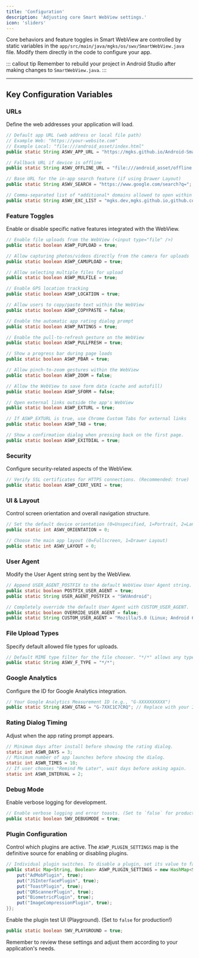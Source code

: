 ```yaml
---
title: 'Configuration'
description: 'Adjusting core Smart WebView settings.'
icon: 'sliders'
---
```


Core behaviors and feature toggles in Smart WebView are controlled by static variables in the `app/src/main/java/mgks/os/swv/SmartWebView.java` file. Modify them directly in the code to configure your app.

::: callout tip
Remember to rebuild your project in Android Studio after making changes to `SmartWebView.java`.
:::

---

## Key Configuration Variables

### URLs

Define the web addresses your application will load.

```java
// Default app URL (web address or local file path)
// Example Web: "https://your-website.com"
// Example Local: "file:///android_asset/index.html"
public static String ASWV_APP_URL = "https://mgks.github.io/Android-SmartWebView/";

// Fallback URL if device is offline
public static String ASWV_OFFLINE_URL = "file:///android_asset/offline.html";

// Base URL for the in-app search feature (if using Drawer Layout)
public static String ASWV_SEARCH = "https://www.google.com/search?q=";

// Comma-separated list of *additional* domains allowed to open within the app's WebView.
public static String ASWV_EXC_LIST = "mgks.dev,mgks.github.io,github.com";
```

### Feature Toggles

Enable or disable specific native features integrated with the WebView.

```java
// Enable file uploads from the WebView (<input type="file" />)
public static boolean ASWP_FUPLOAD = true;

// Allow capturing photos/videos directly from the camera for uploads
public static boolean ASWP_CAMUPLOAD = true;

// Allow selecting multiple files for upload
public static boolean ASWP_MULFILE = true;

// Enable GPS location tracking
public static boolean ASWP_LOCATION = true;

// Allow users to copy/paste text within the WebView
public static boolean ASWP_COPYPASTE = false;

// Enable the automatic app rating dialog prompt
public static boolean ASWP_RATINGS = true;

// Enable the pull-to-refresh gesture on the WebView
public static boolean ASWP_PULLFRESH = true;

// Show a progress bar during page loads
public static boolean ASWP_PBAR = true;

// Allow pinch-to-zoom gestures within the WebView
public static boolean ASWP_ZOOM = false;

// Allow the WebView to save form data (cache and autofill)
public static boolean ASWP_SFORM = false;

// Open external links outside the app's WebView
public static boolean ASWP_EXTURL = true;

// If ASWP_EXTURL is true, use Chrome Custom Tabs for external links
public static boolean ASWP_TAB = true;

// Show a confirmation dialog when pressing back on the first page.
public static boolean ASWP_EXITDIAL = true;
```

### Security

Configure security-related aspects of the WebView.

```java
// Verify SSL certificates for HTTPS connections. (Recommended: true)
public static boolean ASWP_CERT_VERI = true;
```

### UI & Layout

Control screen orientation and overall navigation structure.

```java
// Set the default device orientation (0=Unspecified, 1=Portrait, 2=Landscape)
public static int ASWV_ORIENTATION = 0;

// Choose the main app layout (0=Fullscreen, 1=Drawer Layout)
public static int ASWV_LAYOUT = 0;
```

### User Agent

Modify the User Agent string sent by the WebView.

```java
// Append USER_AGENT_POSTFIX to the default WebView User Agent string.
public static boolean POSTFIX_USER_AGENT = true;
public static String USER_AGENT_POSTFIX = "SWVAndroid";

// Completely override the default User Agent with CUSTOM_USER_AGENT.
public static boolean OVERRIDE_USER_AGENT = false;
public static String CUSTOM_USER_AGENT = "Mozilla/5.0 (Linux; Android 6.0; Nexus 5 Build/MRA58N) ...";
```

### File Upload Types

Specify default allowed file types for uploads.

```java
// Default MIME type filter for the file chooser. "*/*" allows any type.
public static String ASWV_F_TYPE = "*/*";
```

### Google Analytics

Configure the ID for Google Analytics integration.

```java
// Your Google Analytics Measurement ID (e.g., "G-XXXXXXXXXX")
public static String ASWV_GTAG = "G-7XXC1C7CRQ"; // Replace with your ID
```

### Rating Dialog Timing

Adjust when the app rating prompt appears.

```java
// Minimum days after install before showing the rating dialog.
static int ASWR_DAYS = 3;
// Minimum number of app launches before showing the dialog.
static int ASWR_TIMES = 10;
// If user chooses "Remind Me Later", wait days before asking again.
static int ASWR_INTERVAL = 2;
```

### Debug Mode

Enable verbose logging for development.

```java
// Enable verbose logging and error toasts. (Set to `false` for production!)
public static boolean SWV_DEBUGMODE = true;
```

### Plugin Configuration

Control which plugins are active. The `ASWP_PLUGIN_SETTINGS` map is the definitive source for enabling or disabling plugins.

```java
// Individual plugin switches. To disable a plugin, set its value to false.
public static Map<String, Boolean> ASWP_PLUGIN_SETTINGS = new HashMap<String, Boolean>() {{
    put("AdMobPlugin", true);
    put("JSInterfacePlugin", true);
    put("ToastPlugin", true);
    put("QRScannerPlugin", true);
    put("BiometricPlugin", true);
    put("ImageCompressionPlugin", true);
}};
```

Enable the plugin test UI (Playground). (Set to `false` for production!)

```java
public static boolean SWV_PLAYGROUND = true;
```

Remember to review these settings and adjust them according to your application's needs.